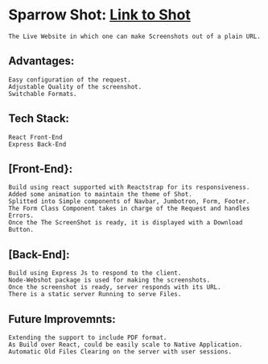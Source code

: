 # Sparrow Shot: [Link to Shot](https://sparrow-shot.netlify.app/)
    The Live Website in which one can make Screenshots out of a plain URL.

## Advantages:
    Easy configuration of the request.
    Adjustable Quality of the screenshot.
    Switchable Formats.

## Tech Stack:
    React Front-End
    Express Back-End

## [Front-End}:
    Build using react supported with Reactstrap for its responsiveness.
    Added some animation to maintain the theme of Shot.
    Splitted into Simple components of Navbar, Jumbotron, Form, Footer.
    The Form Class Component takes in charge of the Request and handles Errors.
    Once the The ScreenShot is ready, it is displayed with a Download Button.

## [Back-End]:
    Build using Express Js to respond to the client.
    Node-Webshot package is used for making the screenshots.
    Once the screenshot is ready, server responds with its URL.
    There is a static server Running to serve Files.

## Future Improvemnts:
    Extending the support to include PDF format.
    As Build over React, could be easily scale to Native Application. 
    Automatic Old Files Clearing on the server with user sessions. 
